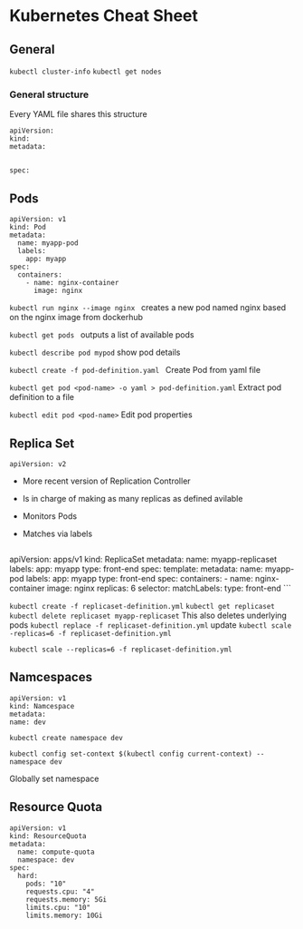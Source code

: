 # Kubernetes Cheat Sheet

## General

`kubectl cluster-info`
`kubectl get nodes`

### General structure

Every YAML file shares this structure

```
apiVersion: 
kind:
metadata:


spec:
```

## Pods

```
apiVersion: v1
kind: Pod
metadata:
  name: myapp-pod
  labels:
    app: myapp
spec:
  containers:
    - name: nginx-container
      image: nginx
```

`kubectl run nginx --image nginx `
creates a new pod named nginx based on the nginx image from dockerhub

`kubectl get pods `
outputs a list of available pods

`kubectl describe pod mypod`
show pod details

`kubectl create -f pod-definition.yaml `
Create Pod from yaml file

`kubectl get pod <pod-name> -o yaml > pod-definition.yaml`
Extract pod definition to a file


`kubectl edit pod <pod-name>`
Edit pod properties

## Replica Set
```
apiVersion: v2
```
* More recent version of Replication Controller
* Is in charge of making as many replicas as defined avilable
* Monitors Pods
* Matches via labels

    ```
apiVersion: apps/v1
kind: ReplicaSet
metadata:
  name: myapp-replicaset
  labels:
    app: myapp
    type: front-end
spec:
  template:
    metadata:
      name: myapp-pod
      labels:
        app: myapp
        type: front-end
    spec:
      containers:
        - name: nginx-container
          image: nginx
  replicas: 6
  selector:
    matchLabels:
     type: front-end
     ```

`kubectl create -f replicaset-definition.yml`
`kubectl get replicaset`
`kubectl delete replicaset myapp-replicaset`
This also deletes underlying pods
`kubectl replace -f replicaset-definition.yml`
update
`kubectl scale -replicas=6 -f replicaset-definition.yml`

`kubectl scale --replicas=6 -f replicaset-definition.yml`

## Namcespaces

```
apiVersion: v1
kind: Namcespace
metadata:
name: dev
```

`kubectl create namespace dev`

`kubectl config set-context $(kubectl config current-context) --namespace dev`

Globally set namespace

## Resource Quota

```
apiVersion: v1
kind: ResourceQuota
metadata:
  name: compute-quota
  namespace: dev
spec:
  hard:
    pods: "10"
    requests.cpu: "4"
    requests.memory: 5Gi
    limits.cpu: "10"
    limits.memory: 10Gi
```
